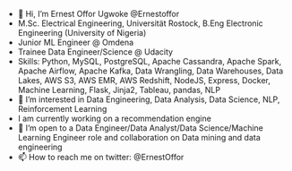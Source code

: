 - 👋 Hi, I’m Ernest Offor Ugwoke @Ernestoffor
-  M.Sc. Electrical Engineering, Universität Rostock, B.Eng Electronic Engineering (University of Nigeria)
-  Junior ML Engineer @ Omdena
-  Trainee Data Engineer/Science @ Udacity
- Skills: Python, MySQL, PostgreSQL, Apache Cassandra, Apache Spark, Apache Airflow, Apache Kafka,  Data Wrangling, Data Warehouses, Data Lakes, AWS S3, AWS EMR, AWS Redshift, NodeJS, Express,  Docker, Machine Learning, Flask, Jinja2, Tableau, pandas, NLP
- 👀 I’m interested in Data Engineering, Data Analysis, Data Science, NLP, Reinforcement Learning                          
- I am currently working on a recommendation engine
- 💞️ I’m open to a Data Engineer/Data Analyst/Data Science/Machine Learning Engineer role and  collaboration on Data mining and data engineering
- 📫 How to reach me on twitter: @ErnestOffor

